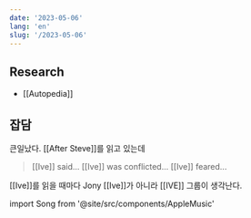```yaml
---
date: '2023-05-06'
lang: 'en'
slug: '/2023-05-06'
---
```


## Research

- [[Autopedia]]

## 잡담

큰일났다.
[[After Steve]]를 읽고 있는데

> [[Ive]] said... [[Ive]] was conflicted... [[Ive]] feared...

[[Ive]]를 읽을 때마다 Jony [[Ive]]가 아니라 [[IVE]] 그룹이 생각난다.

import Song from '@site/src/components/AppleMusic'

<Song url="https://embed.music.apple.com/us/album/i-am/1680047093?i=1680047366&amp;app=music&amp;itsct=music_box_player&amp;itscg=30200&amp;ls=1&amp;theme=auto"/>
